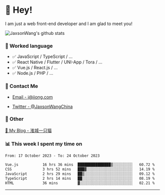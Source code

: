 # 👋 Hey!

I am just a web front-end developer and I am glad to meet you!

![JaxsonWang's github stats](https://github-readme-stats.vercel.app/api?username=JaxsonWang&&show_icons=true&&title_color=1abc9c&&icon_color=1abc9c)


### 📝 Worked language

- ✅ JavaScript / TypeScript / ...
- ✅ React Native / Flutter / UNI-App / Tora / ...
- ✅ Vue.js / React.js / ...
- ✅ Node.js / PHP / ...

### 📮 Contact Me

- [Email - i@iiong.com](mailto:i@iiong.com)

- [Twitter - @JaxsonWangChina](https://twitter.com/JaxsonWangChina)

### 🤪 Other

[📌 My Blog - 淮城一只猫](https://iiong.com)

### 📊 This week I spent my time on

<!--START_SECTION:waka-->

```txt
From: 17 October 2023 - To: 24 October 2023

Vue.js           16 hrs 36 mins  ███████████████▒░░░░░░░░░   60.72 %
CSS              3 hrs 52 mins   ███▓░░░░░░░░░░░░░░░░░░░░░   14.19 %
JavaScript       2 hrs 29 mins   ██▒░░░░░░░░░░░░░░░░░░░░░░   09.12 %
TypeScript       2 hrs 14 mins   ██░░░░░░░░░░░░░░░░░░░░░░░   08.19 %
HTML             36 mins         ▓░░░░░░░░░░░░░░░░░░░░░░░░   02.21 %
```

<!--END_SECTION:waka-->

---
